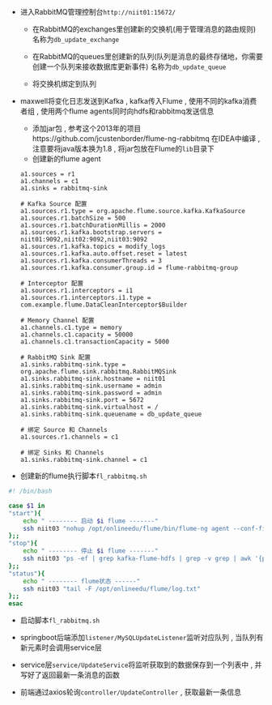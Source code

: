 + 进入RabbitMQ管理控制台`http://niit01:15672/`

  + 在RabbitMQ的exchanges里创建新的交换机(用于管理消息的路由规则) 名称为`db_update_exchange`

  + 在RabbitMQ的queues里创建新的队列(队列是消息的最终存储地，你需要创建一个队列来接收数据库更新事件) 名称为`db_update_queue`

  + 将交换机绑定到队列

+ maxwell将变化日志发送到Kafka , kafka传入Flume , 使用不同的kafka消费者组 , 使用两个flume agents同时向hdfs和rabbitmq发送信息

  + 添加jar包 , 参考这个2013年的项目https://github.com/jcustenborder/flume-ng-rabbitmq 在IDEA中编译 , 注意要将java版本换为1.8 , 将jar包放在Flume的`lib`目录下
  + 创建新的flume agent

  ```properties
  a1.sources = r1
  a1.channels = c1
  a1.sinks = rabbitmq-sink
  
  # Kafka Source 配置
  a1.sources.r1.type = org.apache.flume.source.kafka.KafkaSource
  a1.sources.r1.batchSize = 500
  a1.sources.r1.batchDurationMillis = 2000
  a1.sources.r1.kafka.bootstrap.servers = niit01:9092,niit02:9092,niit03:9092
  a1.sources.r1.kafka.topics = modify_logs
  a1.sources.r1.kafka.auto.offset.reset = latest
  a1.sources.r1.kafka.consumerThreads = 3
  a1.sources.r1.kafka.consumer.group.id = flume-rabbitmq-group
  
  # Interceptor 配置
  a1.sources.r1.interceptors = i1
  a1.sources.r1.interceptors.i1.type = com.example.flume.DataCleanInterceptor$Builder
  
  # Memory Channel 配置
  a1.channels.c1.type = memory
  a1.channels.c1.capacity = 50000
  a1.channels.c1.transactionCapacity = 5000
  
  # RabbitMQ Sink 配置
  a1.sinks.rabbitmq-sink.type = org.apache.flume.sink.rabbitmq.RabbitMQSink
  a1.sinks.rabbitmq-sink.hostname = niit01
  a1.sinks.rabbitmq-sink.username = admin
  a1.sinks.rabbitmq-sink.password = admin
  a1.sinks.rabbitmq-sink.port = 5672
  a1.sinks.rabbitmq-sink.virtualhost = /
  a1.sinks.rabbitmq-sink.queuename = db_update_queue
  
  # 绑定 Source 和 Channels
  a1.sources.r1.channels = c1
  
  # 绑定 Sinks 和 Channels
  a1.sinks.rabbitmq-sink.channel = c1
  ```
  
+ 创建新的flume执行脚本`fl_rabbitmq.sh`

```bash
#! /bin/bash

case $1 in
"start"){
	echo " -------- 启动 $i flume -------"
	ssh niit03 "nohup /opt/onlineedu/flume/bin/flume-ng agent --conf-file /opt/onlineedu/flume/job/kafka-flume-rabbitmq.conf --name a1 -Dflume.root.logger=DEBUG,LOGFILE >/opt/onlineedu/flume/log2.txt 2>&1  &"
};;
"stop"){
	echo " -------- 停止 $i flume -------"
	ssh niit03 "ps -ef | grep kafka-flume-hdfs | grep -v grep | awk '{print \$2}' | xargs -n1 kill -9 "
};;
"status"){
	echo " -------- flume状态 ------"
	ssh niit03 "tail -F /opt/onlineedu/flume/log.txt"
};;
esac

```

+ 启动脚本`fl_rabbitmq.sh`

+ springboot后端添加`listener/MySQLUpdateListener`监听对应队列 , 当队列有新元素时会调用service层

+ service层`service/UpdateService`将监听获取到的数据保存到一个列表中 , 并写好了返回最新一条消息的函数

+ 前端通过axios轮询`controller/UpdateController` , 获取最新一条信息